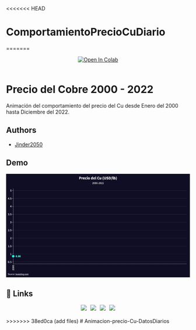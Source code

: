 <<<<<<< HEAD
# ComportamientoPrecioCuDiario
=======

<div class="estilo" align="center" style="display:block;">
<a href="https://colab.research.google.com/github/Jinder2050/ComportamientoPrecioCuDiario/blob/main/AnalisisDatosDiarioPrecioCu.ipynb" target="_parent"><img src="https://colab.research.google.com/assets/colab-badge.svg" alt="Open In Colab"/></a>
</div>
<br>

# Precio del Cobre 2000 - 2022

Animación del comportamiento del precio del Cu desde Enero del 2000 hasta Diciembre del 2022.

## Authors

- [Jinder2050](https://www.github.com/Jinder2050)

## Demo

![animation](\assets\animation.gif)


## 🔗 Links
<div class="estilo" align="center" style="display:block;">
        <a href="https://github.com/Jinder2050" target="_blank" style="padding: 0.2rem;"><img src="https://img.shields.io/badge/GitHub-%2312100E.svg?&style=for-the-badge&logo=Github&logoColor=white"/></a>
        <a href="https://www.facebook.com/JiNnDeRC" target="_blank" style="padding: 0.2rem;"><img src="https://img.shields.io/badge/facebook-%233B5998.svg?&style=for-the-badge&logo=facebook&logoColor=white"/></a>
        <a href="https://www.instagram.com/jinnder07/" target="_blank" style="padding: 0.2rem;"><img src="https://img.shields.io/badge/instagram-%23dc2743.svg?&style=for-the-badge&logo=instagram&logoColor=white"/></a>
        <a href="https://www.linkedin.com/in/yiender-condori-galdos-6a536020b/" target="_blank" style="padding: 0.2rem;"><img src="https://img.shields.io/badge/linkedin-%230077B5.svg?&style=for-the-badge&logo=linkedin&logoColor=white"/></a>
</div>
<br>
>>>>>>> 38ed0ca (add files)
# Animacion-precio-Cu-DatosDiarios
